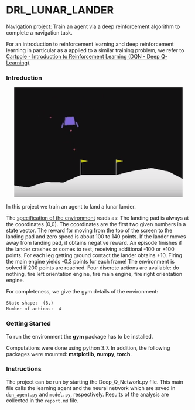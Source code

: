 # DRL_LUNAR_LANDER

Navigation project: Train an agent via a deep reinforcement algorithm to complete a navigation task.

For an introduction to reinforcement learning and deep reinforcement learning in particular as a applied to a similar training problem, we refer to [Cartpole - Introduction to Reinforcement Learning (DQN - Deep Q-Learning)](https://towardsdatascience.com/cartpole-introduction-to-reinforcement-learning-ed0eb5b58288).

### Introduction

<p align="center">
  <img width="460" height="300" src="ll.png">
</p>

In this project we train an agent to land a lunar lander.

The [specification of the environment](http://gym.openai.com/envs/LunarLander-v2/) reads as:
The landing pad is always at the coordinates (0,0). The coordinates are the first two given numbers in a state vector. The reward for moving from the top of the screen to the landing pad and zero speed is about 100 to 140 points. If the lander moves away from landing pad, it obtains negative reward. An episode finishes if the lander crashes or comes to rest, receiving additional -100 or +100 points. For each leg getting ground contact the lander obtains +10. Firing the main engine yields -0.3 points for each frame! The environment is solved if 200 points are reached. Four discrete actions are available: do nothing, fire left orientation engine, fire main engine, fire right orientation engine.

For completeness, we give the gym details of the environment:

```
State shape:  (8,)
Number of actions:  4
```
### Getting Started

To run the environment the **gym** package has to be installed.

Computations were done using python 3.7. In addition, the following packages were mounted: **matplotlib**, **numpy**, **torch**.

### Instructions

The project can be run by starting the Deep_Q_Network.py file. This main file calls the learning agent and the neural network which are saved in `dqn_agent.py` and `model.py`, respectively. Results of the analysis are collected in the `report.md` file.
